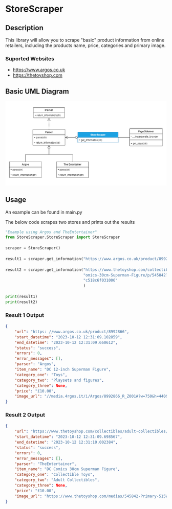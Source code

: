 # StoreScraper
## Description
This library will allow you to scrape "basic" product information from online retailers, including the products name, price, categories and primary image.

### Suported Websites
- https://www.argos.co.uk
- https://thetoyshop.com
## Basic UML Diagram
![UML Diagram](UML.png)

## Usage
An example can be found in main.py

The below code scrapes two stores and prints out the results
```python
"Example using Argos and TheEntertainer"
from StoreScraper.StoreScraper import StoreScraper

scraper = StoreScraper()

result1 = scraper.get_information("https://www.argos.co.uk/product/8992866")

result2 = scraper.get_information("https://www.thetoyshop.com/collectibles/adult-collectibles/DC-C"
                                  "omics-30cm-Superman-Figure/p/545842?queryId=83dec2295943aff8586"
                                  "c518c6f031006"
                                  )

print(result1)
print(result2)
```

### Result 1 Output                         
```json
{
    "url": "https: //www.argos.co.uk/product/8992866",
    "start_datetime": "2023-10-12 12:31:09.102859",
    "end_datetime": "2023-10-12 12:31:09.660612",
    "status": "success",
    "errors": 0,
    "error_messages": [],
    "parser": "Argos",
    "item_name": "DC 12-inch Superman Figure",
    "category_one": "Toys",
    "category_two": "Playsets and figures",
    "category_three": None,
    "price": "£10.00",
    "image_url": "//media.4rgos.it/i/Argos/8992866_R_Z001A?w=750&h=440&qlt=70"
}
```

### Result 2 Output
```json
{
    "url": "https://www.thetoyshop.com/collectibles/adult-collectibles/DC-Comics-30cm-Superman-Figure/p/545842?queryId=83dec2295943aff8586c518c6f031006",
    "start_datetime": "2023-10-12 12:31:09.698567",
    "end_datetime": "2023-10-12 12:31:10.002384",
    "status": "success",
    "errors": 0,
    "error_messages": [],
    "parser": "TheEntertainer",
    "item_name": "DC Comics 30cm Superman Figure",
    "category_one": "Collectible Toys",
    "category_two": "Adult Collectibles",
    "category_three": None,
    "price": "£10.00",
    "image_url": "https://www.thetoyshop.com/medias/545842-Primary-515Wx515H?context=bWFzdGVyfGltYWdlc3wzNzgxM3xpbWFnZS9qcGVnfGFXMWhaMlZ6TDJnNE55OW9PRFF2T1RJeE9ESTVPRFV4TVRNNU1DNXFjR2N8NmYxOGNkNmIwZWYxNjE0YzVjZWU5N2FhNGRiZGIyMmM0Zjk0NmY4NDhiNzU3YTc3MWVkODkwZWM4NDllNjA1ZA"
}
```

